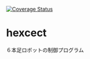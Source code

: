 [![Coverage Status](https://coveralls.io/repos/github/fathens/hexcect/badge.svg)](https://coveralls.io/github/fathens/hexcect)

# hexcect
６本足ロボットの制御プログラム
